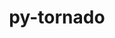 ---
title: "py-tornado"
layout: cache
categories: [package, develop-2023-06-11]
meta: {"versions": ["5.1.1", "6.2"], "compilers": ["gcc@=11.1.0"], "oss": ["ubuntu20.04"], "platforms": ["linux"], "targets": ["ppc64le", "x86_64_v3"], "stacks": ["data-vis-sdk", "e4s", "e4s-power", "root"], "num_specs": 10, "num_specs_by_stack": {"e4s-power": 4, "root": 10, "e4s": 4, "data-vis-sdk": 2}}
spec_details: [{"hash": "aypanlkunqjjy7upb2ez6y6tubpfnuud", "compiler": "gcc@=11.1.0", "versions": ["6.2"], "os": "ubuntu20.04", "platform": "linux", "target": "ppc64le", "variants": ["build_system=python_pip"], "stacks": ["e4s-power", "root"], "size": "-", "tarball": "https://binaries.spack.io/releases/develop-2023-06-11/build_cache/linux-ubuntu20.04-ppc64le/gcc-11.1.0/py-tornado-6.2/linux-ubuntu20.04-ppc64le-gcc-11.1.0-py-tornado-6.2-aypanlkunqjjy7upb2ez6y6tubpfnuud.spack"}, {"hash": "vnalml6tv6ue66zo6isgzr53h7hsi2x4", "compiler": "gcc@=11.1.0", "versions": ["6.2"], "os": "ubuntu20.04", "platform": "linux", "target": "x86_64_v3", "variants": ["build_system=python_pip"], "stacks": ["e4s", "root"], "size": "-", "tarball": "https://binaries.spack.io/releases/develop-2023-06-11/build_cache/linux-ubuntu20.04-x86_64_v3/gcc-11.1.0/py-tornado-6.2/linux-ubuntu20.04-x86_64_v3-gcc-11.1.0-py-tornado-6.2-vnalml6tv6ue66zo6isgzr53h7hsi2x4.spack"}, {"hash": "47xrabulch6opmlxgwaflfnbi7iyxx5i", "compiler": "gcc@=11.1.0", "versions": ["6.2"], "os": "ubuntu20.04", "platform": "linux", "target": "ppc64le", "variants": ["build_system=python_pip"], "stacks": ["e4s-power", "root"], "size": "-", "tarball": "https://binaries.spack.io/releases/develop-2023-06-11/build_cache/linux-ubuntu20.04-ppc64le/gcc-11.1.0/py-tornado-6.2/linux-ubuntu20.04-ppc64le-gcc-11.1.0-py-tornado-6.2-47xrabulch6opmlxgwaflfnbi7iyxx5i.spack"}, {"hash": "phze47xbn77qkp7aqz66ajot2vcodsga", "compiler": "gcc@=11.1.0", "versions": ["6.2"], "os": "ubuntu20.04", "platform": "linux", "target": "x86_64_v3", "variants": ["build_system=python_pip"], "stacks": ["root", "data-vis-sdk"], "size": "-", "tarball": "https://binaries.spack.io/releases/develop-2023-06-11/build_cache/linux-ubuntu20.04-x86_64_v3/gcc-11.1.0/py-tornado-6.2/linux-ubuntu20.04-x86_64_v3-gcc-11.1.0-py-tornado-6.2-phze47xbn77qkp7aqz66ajot2vcodsga.spack"}, {"hash": "pdrfog2ixkf53o35ykkqofhbpd4v26dp", "compiler": "gcc@=11.1.0", "versions": ["6.2"], "os": "ubuntu20.04", "platform": "linux", "target": "ppc64le", "variants": ["build_system=python_pip"], "stacks": ["e4s-power", "root"], "size": "-", "tarball": "https://binaries.spack.io/releases/develop-2023-06-11/build_cache/linux-ubuntu20.04-ppc64le/gcc-11.1.0/py-tornado-6.2/linux-ubuntu20.04-ppc64le-gcc-11.1.0-py-tornado-6.2-pdrfog2ixkf53o35ykkqofhbpd4v26dp.spack"}, {"hash": "5mvytzuduabtoqbrt2p5ysluj26onaoa", "compiler": "gcc@=11.1.0", "versions": ["6.2"], "os": "ubuntu20.04", "platform": "linux", "target": "x86_64_v3", "variants": ["build_system=python_pip"], "stacks": ["e4s", "root"], "size": "-", "tarball": "https://binaries.spack.io/releases/develop-2023-06-11/build_cache/linux-ubuntu20.04-x86_64_v3/gcc-11.1.0/py-tornado-6.2/linux-ubuntu20.04-x86_64_v3-gcc-11.1.0-py-tornado-6.2-5mvytzuduabtoqbrt2p5ysluj26onaoa.spack"}, {"hash": "h4bcchtyfbr7dcrdziabwt7nr2r3jjqi", "compiler": "gcc@=11.1.0", "versions": ["6.2"], "os": "ubuntu20.04", "platform": "linux", "target": "x86_64_v3", "variants": ["build_system=python_pip"], "stacks": ["root", "data-vis-sdk"], "size": "-", "tarball": "https://binaries.spack.io/releases/develop-2023-06-11/build_cache/linux-ubuntu20.04-x86_64_v3/gcc-11.1.0/py-tornado-6.2/linux-ubuntu20.04-x86_64_v3-gcc-11.1.0-py-tornado-6.2-h4bcchtyfbr7dcrdziabwt7nr2r3jjqi.spack"}, {"hash": "5uii2fzylsrwn6v77ffsf35w3yqvokgr", "compiler": "gcc@=11.1.0", "versions": ["6.2"], "os": "ubuntu20.04", "platform": "linux", "target": "x86_64_v3", "variants": ["build_system=python_pip"], "stacks": ["e4s", "root"], "size": "-", "tarball": "https://binaries.spack.io/releases/develop-2023-06-11/build_cache/linux-ubuntu20.04-x86_64_v3/gcc-11.1.0/py-tornado-6.2/linux-ubuntu20.04-x86_64_v3-gcc-11.1.0-py-tornado-6.2-5uii2fzylsrwn6v77ffsf35w3yqvokgr.spack"}, {"hash": "lu7gu6dpvyxmr6a56q3dof6iriz25iqm", "compiler": "gcc@=11.1.0", "versions": ["5.1.1"], "os": "ubuntu20.04", "platform": "linux", "target": "ppc64le", "variants": ["build_system=python_pip"], "stacks": ["e4s-power", "root"], "size": "-", "tarball": "https://binaries.spack.io/releases/develop-2023-06-11/build_cache/linux-ubuntu20.04-ppc64le/gcc-11.1.0/py-tornado-5.1.1/linux-ubuntu20.04-ppc64le-gcc-11.1.0-py-tornado-5.1.1-lu7gu6dpvyxmr6a56q3dof6iriz25iqm.spack"}, {"hash": "x4jnueqweupwlnkihxu6d5urkkkd5bgr", "compiler": "gcc@=11.1.0", "versions": ["5.1.1"], "os": "ubuntu20.04", "platform": "linux", "target": "x86_64_v3", "variants": ["build_system=python_pip"], "stacks": ["e4s", "root"], "size": "-", "tarball": "https://binaries.spack.io/releases/develop-2023-06-11/build_cache/linux-ubuntu20.04-x86_64_v3/gcc-11.1.0/py-tornado-5.1.1/linux-ubuntu20.04-x86_64_v3-gcc-11.1.0-py-tornado-5.1.1-x4jnueqweupwlnkihxu6d5urkkkd5bgr.spack"}]
---